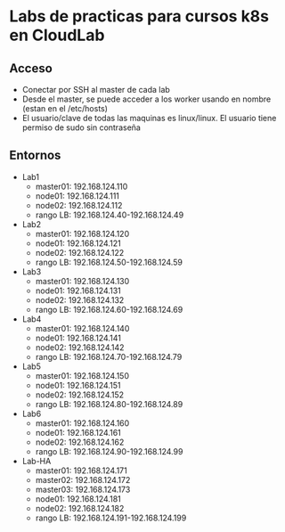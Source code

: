 # Labs de practicas para cursos k8s en CloudLab

## Acceso

  * Conectar por SSH al master de cada lab
  * Desde el master, se puede acceder a los worker usando en nombre (estan en el /etc/hosts)
  * El usuario/clave de todas las maquinas es linux/linux. El usuario tiene permiso de sudo sin contraseña

## Entornos

  * Lab1
    * master01: 192.168.124.110
    * node01: 192.168.124.111
    * node02: 192.168.124.112
    * rango LB: 192.168.124.40-192.168.124.49
  * Lab2
    * master01: 192.168.124.120
    * node01: 192.168.124.121
    * node02: 192.168.124.122
    * rango LB: 192.168.124.50-192.168.124.59
  * Lab3
    * master01: 192.168.124.130
    * node01: 192.168.124.131
    * node02: 192.168.124.132
    * rango LB: 192.168.124.60-192.168.124.69
  * Lab4
    * master01: 192.168.124.140
    * node01: 192.168.124.141
    * node02: 192.168.124.142
    * rango LB: 192.168.124.70-192.168.124.79
  * Lab5
    * master01: 192.168.124.150
    * node01: 192.168.124.151
    * node02: 192.168.124.152
    * rango LB: 192.168.124.80-192.168.124.89
  * Lab6
    * master01: 192.168.124.160
    * node01: 192.168.124.161
    * node02: 192.168.124.162
    * rango LB: 192.168.124.90-192.168.124.99
  * Lab-HA
    * master01: 192.168.124.171
    * master02: 192.168.124.172
    * master03: 192.168.124.173
    * node01: 192.168.124.181
    * node02: 192.168.124.182
    * rango LB: 192.168.124.191-192.168.124.199
